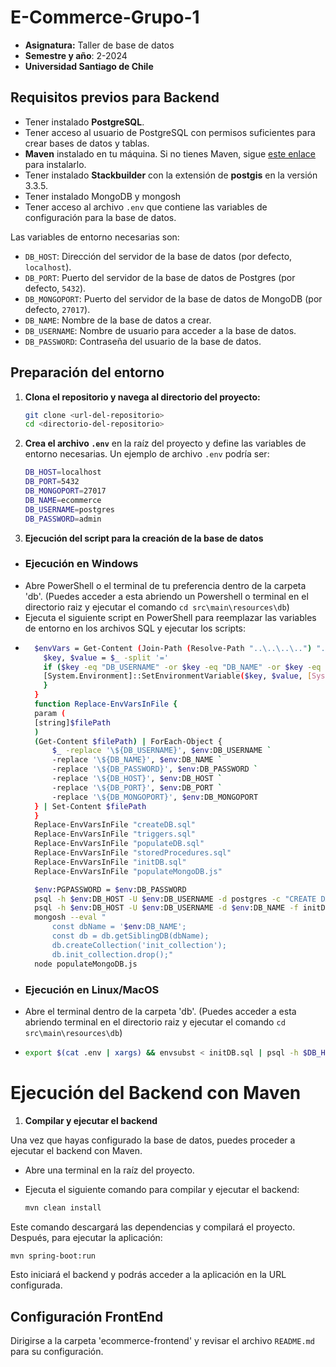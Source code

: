 # E-Commerce-Grupo-1
* **Asignatura:** Taller de base de datos
* **Semestre y año**: 2-2024
* **Universidad Santiago de Chile**

## Requisitos previos para Backend

- Tener instalado **PostgreSQL**.
- Tener acceso al usuario de PostgreSQL con permisos suficientes para crear bases de datos y tablas.
- **Maven** instalado en tu máquina. Si no tienes Maven, sigue [este enlace](https://maven.apache.org/install.html) para instalarlo.
- Tener instalado **Stackbuilder** con la extensión de **postgis** en la versión 3.3.5.
- Tener instalado MongoDB y mongosh
- Tener acceso al archivo `.env` que contiene las variables de configuración para la base de datos.

Las variables de entorno necesarias son:
- `DB_HOST`: Dirección del servidor de la base de datos (por defecto, `localhost`).
- `DB_PORT`: Puerto del servidor de la base de datos de Postgres (por defecto, `5432`).
- `DB_MONGOPORT`: Puerto del servidor de la base de datos de MongoDB (por defecto, `27017`).
- `DB_NAME`: Nombre de la base de datos a crear.
- `DB_USERNAME`: Nombre de usuario para acceder a la base de datos.
- `DB_PASSWORD`: Contraseña del usuario de la base de datos.

## Preparación del entorno

1. **Clona el repositorio y navega al directorio del proyecto:**

   ```bash
   git clone <url-del-repositorio>
   cd <directorio-del-repositorio>
   ```
2. **Crea el archivo `.env`** en la raíz del proyecto y define las variables de entorno necesarias. Un ejemplo de archivo `.env` podría ser:

   ```bash
   DB_HOST=localhost
   DB_PORT=5432
   DB_MONGOPORT=27017
   DB_NAME=ecommerce
   DB_USERNAME=postgres
   DB_PASSWORD=admin
   ```
3. **Ejecución del script para la creación de la base de datos**
* ### Ejecución en Windows
* Abre PowerShell o el terminal de tu preferencia dentro de la carpeta 'db'. (Puedes acceder a esta abriendo un Powershell o terminal en el directorio raiz y ejecutar el comando `cd src\main\resources\db`)
* Ejecuta el siguiente script en PowerShell para reemplazar las variables de entorno en los archivos SQL y ejecutar los scripts:
* ```bash
    $envVars = Get-Content (Join-Path (Resolve-Path "..\..\..\..") ".env") | ForEach-Object {
      $key, $value = $_ -split '='
      if ($key -eq "DB_USERNAME" -or $key -eq "DB_NAME" -or $key -eq "DB_PASSWORD" -or $key -eq "DB_HOST" -or $key -eq "DB_PORT" -or $key -eq "DB_MONGOPORT") {
      [System.Environment]::SetEnvironmentVariable($key, $value, [System.EnvironmentVariableTarget]::Process)
      }
    }
    function Replace-EnvVarsInFile {
    param (
    [string]$filePath
    )
    (Get-Content $filePath) | ForEach-Object {
        $_ -replace '\${DB_USERNAME}', $env:DB_USERNAME `
        -replace '\${DB_NAME}', $env:DB_NAME `
        -replace '\${DB_PASSWORD}', $env:DB_PASSWORD `
        -replace '\${DB_HOST}', $env:DB_HOST `
        -replace '\${DB_PORT}', $env:DB_PORT `
        -replace '\${DB_MONGOPORT}', $env:DB_MONGOPORT
    } | Set-Content $filePath
    }
    Replace-EnvVarsInFile "createDB.sql"
    Replace-EnvVarsInFile "triggers.sql"
    Replace-EnvVarsInFile "populateDB.sql"
    Replace-EnvVarsInFile "storedProcedures.sql"
    Replace-EnvVarsInFile "initDB.sql"
    Replace-EnvVarsInFile "populateMongoDB.js"

    $env:PGPASSWORD = $env:DB_PASSWORD
    psql -h $env:DB_HOST -U $env:DB_USERNAME -d postgres -c "CREATE DATABASE $env:DB_NAME;"
    psql -h $env:DB_HOST -U $env:DB_USERNAME -d $env:DB_NAME -f initDB.sql
    mongosh --eval "
        const dbName = '$env:DB_NAME';
        const db = db.getSiblingDB(dbName);
        db.createCollection('init_collection');
        db.init_collection.drop();"
    node populateMongoDB.js
  ```
* ### Ejecución en Linux/MacOS
* Abre el terminal dentro de la carpeta 'db'. (Puedes acceder a esta abriendo terminal en el directorio raiz y ejecutar el comando `cd src\main\resources\db`)
* ```bash
  export $(cat .env | xargs) && envsubst < initDB.sql | psql -h $DB_HOST -p $DB_PORT -U $DB_USERNAME -d $DB_NAME
  ```
# Ejecución del Backend con Maven
1. **Compilar y ejecutar el backend**

Una vez que hayas configurado la base de datos, puedes proceder a ejecutar el backend con Maven.

* Abre una terminal en la raíz del proyecto.

* Ejecuta el siguiente comando para compilar y ejecutar el backend:

   ```bash
   mvn clean install
   ```
Este comando descargará las dependencias y compilará el proyecto. Después, para ejecutar la aplicación:
   
   ```bash
   mvn spring-boot:run
   ```
Esto iniciará el backend y podrás acceder a la aplicación en la URL configurada.

## Configuración FrontEnd
Dirigirse a la carpeta 'ecommerce-frontend' y revisar el archivo `README.md` para su configuración.
